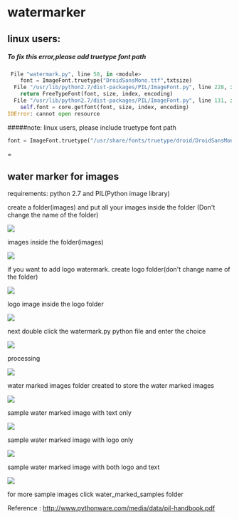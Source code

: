watermarker
===========
## linux users:
##### To fix this error,please add truetype font path 
```python
 File "watermark.py", line 58, in <module>
    font = ImageFont.truetype("DroidSansMono.ttf",txtsize)
  File "/usr/lib/python2.7/dist-packages/PIL/ImageFont.py", line 228, in truetype
    return FreeTypeFont(font, size, index, encoding)
  File "/usr/lib/python2.7/dist-packages/PIL/ImageFont.py", line 131, in __init__
    self.font = core.getfont(font, size, index, encoding)
IOError: cannot open resource
```
#####note: linux users, please include truetype font path 
``` python
font = ImageFont.truetype("/usr/share/fonts/truetype/droid/DroidSansMono.ttf",txtsize)
```
=


## water marker for images

requirements: python 2.7 and PIL(Python image library)

create a folder(images) and put all your images inside the folder (Don't change the name of the folder)

<img src = "https://raw.githubusercontent.com/bhaskar4n/watermarker/master/screen%20shots/one.PNG"/>

images inside the folder(images)

<img src ="https://raw.githubusercontent.com/bhaskar4n/watermarker/master/screen%20shots/two.PNG"/>

if you want to add logo watermark. create logo folder(don't change name of the folder)

<img src = "https://raw.githubusercontent.com/bhaskar4n/watermarker/master/screen%20shots/15.PNG"/>

logo image inside the logo folder

<img src = "https://raw.githubusercontent.com/bhaskar4n/watermarker/master/screen%20shots/16.PNG"/>

next double click the watermark.py python file and enter the choice

<img src = "https://raw.githubusercontent.com/bhaskar4n/watermarker/master/screen%20shots/10.PNG"/>

processing 

<img src = "https://raw.githubusercontent.com/bhaskar4n/watermarker/master/screen%20shots/five.PNG"/>

water marked images folder created to store the water marked images

<img src = "https://raw.githubusercontent.com/bhaskar4n/watermarker/master/screen%20shots/six.PNG"/>

sample water marked image with text only 

<img src = "https://raw.githubusercontent.com/bhaskar4n/watermarker/master/screen%20shots/seven.PNG"/>

sample water marked image with logo only

<img src = "https://raw.githubusercontent.com/bhaskar4n/watermarker/master/screen%20shots/11.PNG"/>

sample water marked image with both logo and text

<img src = "https://raw.githubusercontent.com/bhaskar4n/watermarker/master/screen%20shots/12.PNG"/>


for more sample images click water_marked_samples folder

Reference : http://www.pythonware.com/media/data/pil-handbook.pdf
